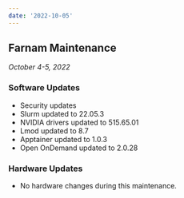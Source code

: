 ```yaml
---
date: '2022-10-05'
---
```


## Farnam Maintenance
_October 4-5, 2022_

### Software Updates

- Security updates
- Slurm updated to 22.05.3
- NVIDIA drivers updated to 515.65.01
- Lmod updated to 8.7
- Apptainer updated to 1.0.3 
- Open OnDemand updated to 2.0.28

### Hardware Updates

- No hardware changes during this maintenance.
